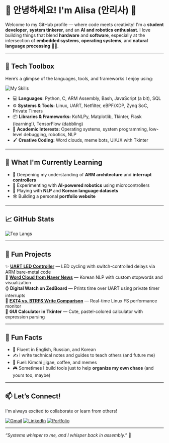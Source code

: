 # 👋 안녕하세요! I'm Alisa (안리사) 🌸

Welcome to my GitHub profile — where code meets creativity! I'm a **student developer**, **system tinkerer**, and an **AI and robotics enthusiast**. I love building things that blend **hardware** and **software**, especially at the intersection of **embedded systems**, **operating systems**, and **natural language processing** 🤖💡.

---

## 🧰 Tech Toolbox

Here’s a glimpse of the languages, tools, and frameworks I enjoy using:

![My Skills](https://skillicons.dev/icons?i=py,c,cpp,linux,bash,arduino,git,github,vscode,mysql,html,css,matlab)

- 💻 **Languages:** Python, C, ARM Assembly, Bash, JavaScript (a bit), SQL
- ⚙️ **Systems & Tools:** Linux, UART, Netfilter, eBPF/XDP, Zynq SoC, Private Timers
- 📦 **Libraries & Frameworks:** KoNLPy, Matplotlib, Tkinter, Flask (learning!), TensorFlow (dabbling)
- 🧪 **Academic Interests:** Operating systems, system programming, low-level debugging, robotics, NLP
- 🖌️ **Creative Coding:** Word clouds, meme bots, UI/UX with Tkinter

---

## 🌱 What I'm Currently Learning

- 🧠 Deepening my understanding of **ARM architecture** and **interrupt controllers**
- 🧪 Experimenting with **AI-powered robotics** using microcontrollers
- 💬 Playing with **NLP** and **Korean language datasets**
- 🕸️ Building a personal **portfolio website**

---

## 📈 GitHub Stats

![Top Langs](https://github-readme-stats.vercel.app/api/top-langs/?username=alisa7979&layout=compact&theme=tokyonight)

---

## 🧠 Fun Projects

✨ **[UART LED Controller](https://github.com/your-repo)** — LED cycling with switch-controlled delays via ARM bare-metal code  
🧠 **[Word Cloud from Naver News](https://github.com/your-repo)** — Korean NLP with custom stopwords and visualization  
⌚ **Digital Watch on ZedBoard** — Prints time over UART using private timer interrupts  
🧹 **[EXT4 vs. BTRFS Write Comparison](https://github.com/your-repo)** — Real-time Linux FS performance monitor  
🎨 **GUI Calculator in Tkinter** — Cute, pastel-colored calculator with expression parsing  

---

## 🎯 Fun Facts

- 💬 Fluent in English, Russian, and Korean
- ✍️ I write technical notes and guides to teach others (and future me)
- 🍜 Fuel: Kimchi jjigae, coffee, and memes
- 🎮 Sometimes I build tools just to help **organize my own chaos** (and yours too, maybe)

---

## 📫 Let’s Connect!

I'm always excited to collaborate or learn from others!

[![Gmail](https://img.shields.io/badge/email-%23D14836.svg?&style=for-the-badge&logo=gmail&logoColor=white)](mailto:your.email@example.com)
[![LinkedIn](https://img.shields.io/badge/linkedin-%230077B5.svg?&style=for-the-badge&logo=linkedin&logoColor=white)](https://www.linkedin.com/in/yourname/)
[![Portfolio](https://img.shields.io/badge/portfolio-%23ff69b4.svg?&style=for-the-badge&logo=notion&logoColor=white)](https://yourwebsite.com)

---

_“Systems whisper to me, and I whisper back in assembly.”_ 🧾

